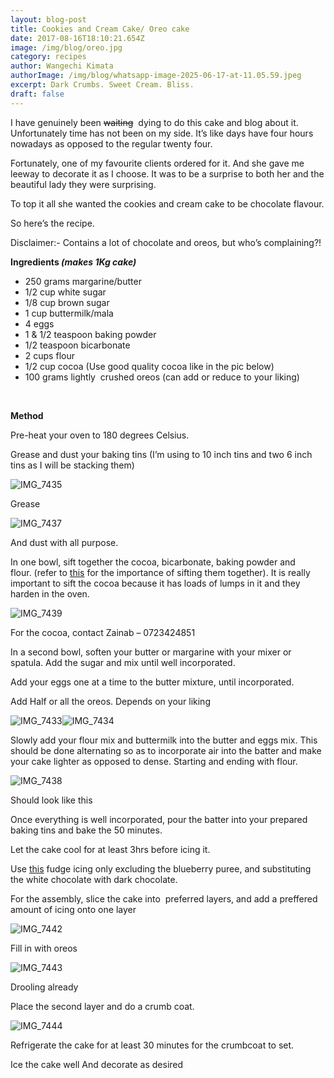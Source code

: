 ```yaml
---
layout: blog-post
title: Cookies and Cream Cake/ Oreo cake
date: 2017-08-16T18:10:21.654Z
image: /img/blog/oreo.jpg
category: recipes
author: Wangechi Kimata
authorImage: /img/blog/whatsapp-image-2025-06-17-at-11.05.59.jpeg
excerpt: Dark Crumbs. Sweet Cream. Bliss.
draft: false
---
```

I have genuinely been ~~waiting~~  dying to do this cake and blog about it. Unfortunately time has not been on my side. It’s like days have four hours nowadays as opposed to the regular twenty four.

Fortunately, one of my favourite clients ordered for it. And she gave me leeway to decorate it as I choose. It was to be a surprise to both her and the beautiful lady they were surprising.

To top it all she wanted the cookies and cream cake to be chocolate flavour.

So here’s the recipe.

Disclaimer:- Contains a lot of chocolate and oreos, but who’s complaining?!

**Ingredients *(makes 1Kg cake)***

* 250 grams margarine/butter
* 1/2 cup white sugar
* 1/8 cup brown sugar
* 1 cup buttermilk/mala
* 4 eggs
* 1 & 1/2 teaspoon baking powder
* 1/2 teaspoon bicarbonate
* 2 cups flour
* 1/2 cup cocoa (Use good quality cocoa like in the pic below)
* 100 grams lightly  crushed oreos (can add or reduce to your liking)

 

**Method**

Pre-heat your oven to 180 degrees Celsius.

Grease and dust your baking tins (I’m using to 10 inch tins and two 6 inch tins as I will be stacking them)

![IMG_7435](https://pastrypleasures.wordpress.com/wp-content/uploads/2016/08/img_7435.jpg?w=750)

Grease

![IMG_7437](https://pastrypleasures.wordpress.com/wp-content/uploads/2016/08/img_7437.jpg?w=750)

And dust with all purpose.

In one bowl, sift together the cocoa, bicarbonate, baking powder and flour. (refer to [this](https://pastrypleasures.wordpress.com/2016/07/03/lemon-cake/) for the importance of sifting them together). It is really important to sift the cocoa because it has loads of lumps in it and they harden in the oven.

![IMG_7439](https://pastrypleasures.wordpress.com/wp-content/uploads/2016/08/img_7439.jpg?w=750)

For the cocoa, contact Zainab – 0723424851

In a second bowl, soften your butter or margarine with your mixer or spatula. Add the sugar and mix until well incorporated.

Add your eggs one at a time to the butter mixture, until incorporated.

Add Half or all the oreos. Depends on your liking

![IMG_7433](https://pastrypleasures.wordpress.com/wp-content/uploads/2016/08/img_7433.jpg?w=750)![IMG_7434](https://pastrypleasures.wordpress.com/wp-content/uploads/2016/08/img_7434.jpg?w=750)

Slowly add your flour mix and buttermilk into the butter and eggs mix. This should be done alternating so as to incorporate air into the batter and make your cake lighter as opposed to dense. Starting and ending with flour.

![IMG_7438](https://pastrypleasures.wordpress.com/wp-content/uploads/2016/08/img_7438.jpg?w=750)

Should look like this

Once everything is well incorporated, pour the batter into your prepared baking tins and bake the 50 minutes.

Let the cake cool for at least 3hrs before icing it.

Use [this](https://pastrypleasures.wordpress.com/2016/07/17/blueberry-cake/) fudge icing only excluding the blueberry puree, and substituting the white chocolate with dark chocolate.

For the assembly, slice the cake into  preferred layers, and add a preffered amount of icing onto one layer

![IMG_7442](https://pastrypleasures.wordpress.com/wp-content/uploads/2016/08/img_7442.jpg?w=750)

Fill in with oreos

![IMG_7443](https://pastrypleasures.wordpress.com/wp-content/uploads/2016/08/img_7443.jpg?w=750)

Drooling already

Place the second layer and do a crumb coat.

![IMG_7444](https://pastrypleasures.wordpress.com/wp-content/uploads/2016/08/img_7444.jpg?w=750)

Refrigerate the cake for at least 30 minutes for the crumbcoat to set.

Ice the cake well And decorate as desired
